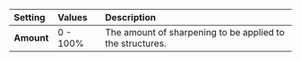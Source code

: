 | Setting    | Values      | Description                                               |
| :--------- | :---------- | :-------------------------------------------------------- |
| **Amount** | 0 - 100% | The amount of sharpening to be applied to the structures. |


